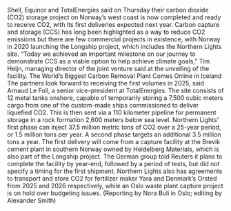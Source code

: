 Shell, Equinor and TotalEnergies said on Thursday their carbon dioxide (CO2) storage project on Norway’s west coast is now completed and ready to receive CO2, with its first deliveries expected next year.
Carbon capture and storage (CCS) has long been highlighted as a way to reduce CO2 emissions but there are few commercial projects in existence, with Norway in 2020 launching the Longship project, which includes the Northern Lights site.
“Today we achieved an important milestone on our journey to demonstrate CCS as a viable option to help achieve climate goals,” Tim Heijn, managing director of the joint venture said at the unveiling of the facility.
The World’s Biggest Carbon Removal Plant Comes Online in Iceland
The partners look forward to receiving the first volumes in 2025, said Arnaud Le Foll, a senior vice-president at TotalEnergies.
The site consists of 12 metal tanks onshore, capable of temporarily storing a 7,500 cubic meters cargo from one of the custom-made ships commissioned to deliver liquefied CO2.
This is then sent via a 110 kilometer pipeline for permanent storage in a rock formation 2,600 meters below sea level.
Northern Lights’ first phase can inject 37.5 million metric tons of CO2 over a 25-year period, or 1.5 million tons per year. A second phase targets an additional 3.5 million tons a year.
The first delivery will come from a capture facility at the Brevik cement plant in southern Norway owned by Heidelberg Materials, which is also part of the Longship project.
The German group told Reuters it plans to complete the facility by year-end, followed by a period of tests, but did not specify a timing for the first shipment.
Northern Lights also has agreements to transport and store CO2 for fertilizer maker Yara and Denmark’s Orsted from 2025 and 2026 respectively, while an Oslo waste plant capture project is on hold over budgeting issues.
(Reporting by Nora Buli in Oslo; editing by Alexander Smith)